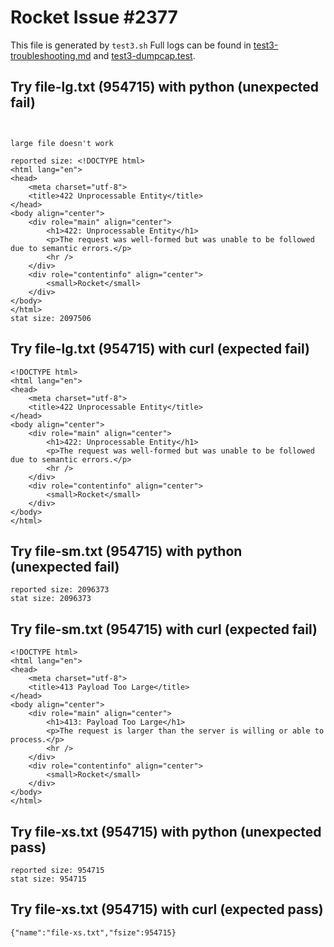 # Rocket Issue #2377
This file is generated by `test3.sh`
Full logs can be found in [test3-troubleshooting.md](https://github.com/danielclough/Rocket-2377/blob/main/test3-troubleshooting.md) and [test3-dumpcap.test](https://github.com/danielclough/Rocket-2377/blob/main/test3-dumpcap.test).

## Try file-lg.txt (954715) with python (unexpected fail)

```


large file doesn't work

reported size: <!DOCTYPE html>
<html lang="en">
<head>
    <meta charset="utf-8">
    <title>422 Unprocessable Entity</title>
</head>
<body align="center">
    <div role="main" align="center">
        <h1>422: Unprocessable Entity</h1>
        <p>The request was well-formed but was unable to be followed due to semantic errors.</p>
        <hr />
    </div>
    <div role="contentinfo" align="center">
        <small>Rocket</small>
    </div>
</body>
</html>
stat size: 2097506
```


## Try file-lg.txt (954715) with curl (expected fail)

```
<!DOCTYPE html>
<html lang="en">
<head>
    <meta charset="utf-8">
    <title>422 Unprocessable Entity</title>
</head>
<body align="center">
    <div role="main" align="center">
        <h1>422: Unprocessable Entity</h1>
        <p>The request was well-formed but was unable to be followed due to semantic errors.</p>
        <hr />
    </div>
    <div role="contentinfo" align="center">
        <small>Rocket</small>
    </div>
</body>
</html>
```

## Try file-sm.txt (954715) with python (unexpected fail)

```
reported size: 2096373
stat size: 2096373
```


## Try file-sm.txt (954715) with curl (expected fail)

```
<!DOCTYPE html>
<html lang="en">
<head>
    <meta charset="utf-8">
    <title>413 Payload Too Large</title>
</head>
<body align="center">
    <div role="main" align="center">
        <h1>413: Payload Too Large</h1>
        <p>The request is larger than the server is willing or able to process.</p>
        <hr />
    </div>
    <div role="contentinfo" align="center">
        <small>Rocket</small>
    </div>
</body>
</html>
```

## Try file-xs.txt (954715) with python (unexpected pass)

```
reported size: 954715
stat size: 954715
```


## Try file-xs.txt (954715) with curl (expected pass)

```
{"name":"file-xs.txt","fsize":954715}
```
